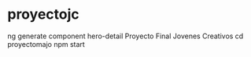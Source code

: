 # proyectojc
ng generate component hero-detail
Proyecto Final Jovenes Creativos
cd proyectomajo
npm start
